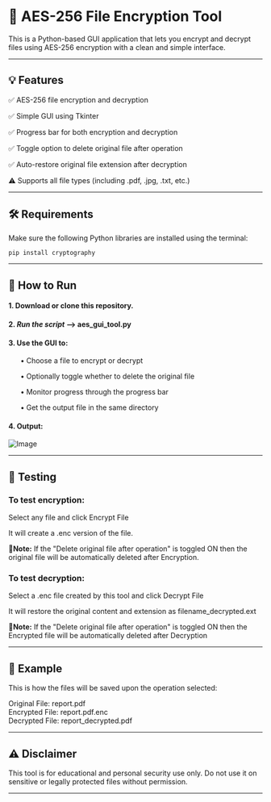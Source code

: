 # 🔐 AES-256 File Encryption Tool
This is a Python-based GUI application that lets you encrypt and decrypt files using AES-256 encryption with a clean and simple interface.

---
## 💡 Features
✅ AES-256 file encryption and decryption

✅ Simple GUI using Tkinter

✅ Progress bar for both encryption and decryption

✅ Toggle option to delete original file after operation

✅ Auto-restore original file extension after decryption

⚠️ Supports all file types (including .pdf, .jpg, .txt, etc.)

---
## 🛠️ Requirements
Make sure the following Python libraries are installed using the terminal:

```bash
pip install cryptography
```

---
## 🚀 How to Run
#### 1. **Download or clone this repository.**

#### 2. ***Run the script*** --> aes_gui_tool.py

#### 3. Use the GUI to:

‎ ‎ ‎ ‎ ‎ ‎  • Choose a file to encrypt or decrypt

‎ ‎ ‎ ‎ ‎ ‎  • Optionally toggle whether to delete the original file

‎ ‎ ‎  ‎ ‎ ‎ • Monitor progress through the progress bar

‎ ‎ ‎ ‎ ‎ ‎  • Get the output file in the same directory

#### 4. Output:

![Image](https://github.com/user-attachments/assets/6b0e0ac2-601a-4981-8c79-c89eb48ab5d4)

---
## 🧪 Testing
### To test encryption:

Select any file and click Encrypt File

It will create a .enc version of the file.

**📝Note:**
If the "Delete original file after operation" is toggled ON then the original file will be automatically deleted after Encryption.

### To test decryption:

Select a .enc file created by this tool and click Decrypt File

It will restore the original content and extension as filename_decrypted.ext

**📝Note:**
If the "Delete original file after operation" is toggled ON then the Encrypted file will be automatically deleted after Decryption

---
## 📂 Example
This is how the files will be saved upon the operation selected:

Original File: report.pdf  
Encrypted File: report.pdf.enc  
Decrypted File: report_decrypted.pdf

---
## ⚠️ Disclaimer
This tool is for educational and personal security use only. Do not use it on sensitive or legally protected files without permission.

---
